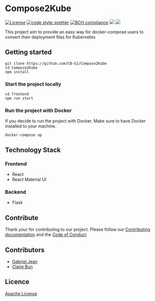# Compose2Kube

[![License](https://img.shields.io/badge/License-Apache%202.0-blue.svg)](https://opensource.org/licenses/Apache-2.) [![code style: prettier](https://img.shields.io/badge/code_style-prettier-ff69b4.svg?style=flat-square)](https://github.com/prettier/prettier) [![BCH compliance](https://bettercodehub.com/edge/badge/CB-GJ/Compose2Kube?branch=master)](https://bettercodehub.com/) ![](https://github.com/CB-GJ/Compose2kube/workflows/Build%20Frontend/badge.svg) ![](https://github.com/CB-GJ/Compose2kube/workflows/Build%20Backend/badge.svg)

This project aim to provide an easy way for docker-compose users to convert their deployment files for Kubernetes

## Getting started

```text
git clone https://github.com/CB-GJ/Compose2Kube
cd Compose2Kube
npm install
```

### Start the project locally

```text
cd frontend
npm run start
```

### Run the project with Docker

If you decide to run the project with Docker. Make sure to have Docker installed to your machine.

```text
docker-compose up
```

## Technology Stack

### Frontend

- React
- React Material UI

### Backend

- Flask

## Contribute

Thank your for contributing to our project. Please follow our [Contributing documentation](CONTRIBUTING.md) and the [Code of Conduct](CODE-OF-CONDUCT.md)

## Contributors

- [Gabriel Jean](https://github.com/GabrielJean)
- [Claire Bun](https://github.com/cbun097)

## Licence

[Apache License](LICENCE.md)
